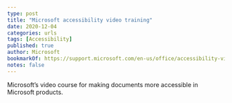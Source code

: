 ```yaml
---
type: post
title: "Microsoft accessibility video training"
date: 2020-12-04
categories: urls
tags: [Accessibility]
published: true
author: Microsoft
bookmarkOf: https://support.microsoft.com/en-us/office/accessibility-video-training-71572a1d-5656-4e01-8fce-53e35c3caaf4
notes: false
---
```


Microsoft’s video course for making documents more accessible in Microsoft products.